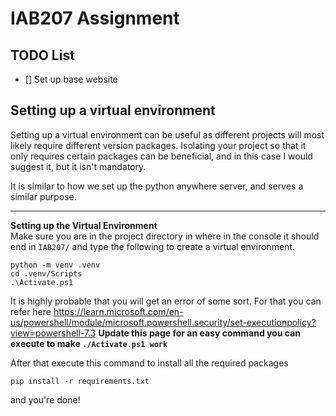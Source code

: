 # IAB207 Assignment

## TODO List
 - [] Set up base website

## Setting up a virtual environment
Setting up a virtual environment can be useful as different projects will most likely require different version packages.
Isolating your project so that it only requires certain packages can be beneficial, and in this case I would suggest it,
but it isn't mandatory.

It is similar to how we set up the python anywhere server, and serves a similar purpose.

---

**Setting up the Virtual Environment** <br>
Make sure you are in the project directory in where in the console it should end in `IAB207/` and type the following to
create a virtual environment.
```
python -m venv .venv
cd .venv/Scripts
.\Activate.ps1
```
It is highly probable that you will get an error of some sort. For that you can refer here
https://learn.microsoft.com/en-us/powershell/module/microsoft.powershell.security/set-executionpolicy?view=powershell-7.3
**Update this page for an easy command you can execute to make `./Activate.ps1 work`**

After that execute this command to install all the required packages
```
pip install -r requirements.txt
```
and you're done!